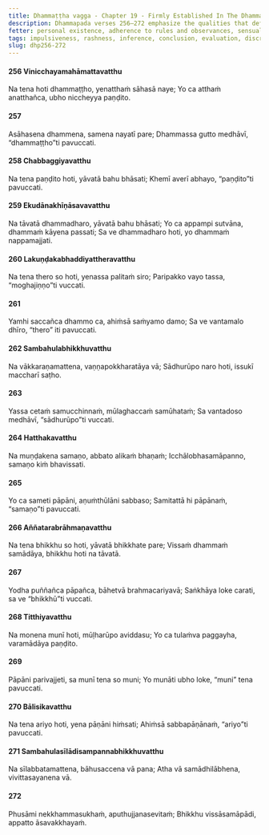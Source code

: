 ```yaml
---
title: Dhammaṭṭha vagga - Chapter 19 - Firmly Established In The Dhamma
description: Dhammapada verses 256–272 emphasize the qualities that define true wisdom, nobility, and spiritual attainment. These verses critique superficial markers such as age, outward appearance, or rituals. The chapter underscores the importance of avoiding harm, evaluating actions with discernment, and striving for the complete elimination of mental defilements.
fetter: personal existence, adherence to rules and observances, sensual desire, ill will, conceit, ignorance
tags: impulsiveness, rashness, inference, conclusion, evaluation, discrimination, benefit, harm, wise, Dhamma, impartial, discernment, peace, animosity, fear, negligence, elder, vain, non-violence, restraint, discipline, defilements, elder, envy, miserliness, deceit, ill will, renunciant, longing, desire, greed, injury, harm, merit, demerit, wisdom, understanding, delusion, confusion, rules and observances, mental composure, taints, dhp
slug: dhp256-272
---
```


#### 256 Vinicchayamahāmattavatthu

Na tena hoti dhammaṭṭho,
yenatthaṁ sāhasā naye;
Yo ca atthaṁ anatthañca,
ubho niccheyya paṇḍito.

#### 257

Asāhasena dhammena,
samena nayatī pare;
Dhammassa gutto medhāvī,
“dhammaṭṭho”ti pavuccati.

#### 258 Chabbaggiyavatthu

Na tena paṇḍito hoti,
yāvatā bahu bhāsati;
Khemī averī abhayo,
“paṇḍito”ti pavuccati.

#### 259 Ekudānakhīṇāsavavatthu

Na tāvatā dhammadharo,
yāvatā bahu bhāsati;
Yo ca appampi sutvāna,
dhammaṁ kāyena passati;
Sa ve dhammadharo hoti,
yo dhammaṁ nappamajjati.

#### 260 Lakuṇḍakabhaddiyattheravatthu

Na tena thero so hoti,
yenassa palitaṁ siro;
Paripakko vayo tassa,
“moghajiṇṇo”ti vuccati.

#### 261

Yamhi saccañca dhammo ca,
ahiṁsā saṁyamo damo;
Sa ve vantamalo dhīro,
“thero” iti pavuccati.

#### 262 Sambahulabhikkhuvatthu

Na vākkaraṇamattena,
vaṇṇapokkharatāya vā;
Sādhurūpo naro hoti,
issukī maccharī saṭho.

#### 263

Yassa cetaṁ samucchinnaṁ,
mūlaghaccaṁ samūhataṁ;
Sa vantadoso medhāvī,
“sādhurūpo”ti vuccati.

#### 264 Hatthakavatthu

Na muṇḍakena samaṇo,
abbato alikaṁ bhaṇaṁ;
Icchālobhasamāpanno,
samaṇo kiṁ bhavissati.

#### 265

Yo ca sameti pāpāni,
aṇuṁthūlāni sabbaso;
Samitattā hi pāpānaṁ,
“samaṇo”ti pavuccati.

#### 266 Aññatarabrāhmaṇavatthu

Na tena bhikkhu so hoti,
yāvatā bhikkhate pare;
Vissaṁ dhammaṁ samādāya,
bhikkhu hoti na tāvatā.

#### 267

Yodha puññañca pāpañca,
bāhetvā brahmacariyavā;
Saṅkhāya loke carati,
sa ve “bhikkhū”ti vuccati.

#### 268 Titthiyavatthu

Na monena munī hoti,
mūḷharūpo aviddasu;
Yo ca tulaṁva paggayha,
varamādāya paṇḍito.

#### 269

Pāpāni parivajjeti,
sa munī tena so muni;
Yo munāti ubho loke,
“muni” tena pavuccati.

#### 270 Bālisikavatthu

Na tena ariyo hoti,
yena pāṇāni hiṁsati;
Ahiṁsā sabbapāṇānaṁ,
“ariyo”ti pavuccati.

#### 271 Sambahulasīlādisampannabhikkhuvatthu

Na sīlabbatamattena,
bāhusaccena vā pana;
Atha vā samādhilābhena,
vivittasayanena vā.

#### 272

Phusāmi nekkhammasukhaṁ,
aputhujjanasevitaṁ;
Bhikkhu vissāsamāpādi,
appatto āsavakkhayaṁ.
